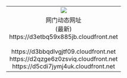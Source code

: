 ﻿<table>
  <tr></tr>
  <tr><td colspan=2 align=center><img src="https://d3etbq59x885jb.cloudfront.net/Up/oGate.jpg" /></td></tr>
  <tr><td colspan=2 align=center>网门动态网址<br/>(最新)
<br>https://d3etbq59x885jb.cloudfront.net
<br/>
<br>https://d3bbqdlvgjtf09.cloudfront.net
<br>https://d2qzge6z0zsviq.cloudfront.net
<br>https://d5cdi7jymj4uk.cloudfront.net
    </td>
  </tr>
</table>
